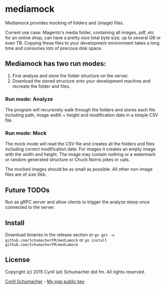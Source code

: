 # mediamock

Mediamock provides mocking of folders and (image) files.

Current use case: Magento's media folder, containing all images, pdf, etc
for an online shop, can have a pretty nice total byte size, up to several
GB or even TB. Copying these files to your development environment takes
a long time and consumes lots of precious disk space.

## Mediamock has two run modes:

1. First analyze and store the folder structure on the server.
2. Download the stored structure onto your development machine
and recreate the folder and files.

### Run mode: Analyze

The program will recursively walk through the folders and stores
each file including path, image width + height and modification 
date in a simple CSV file.

### Run mode: Mock

The mock mode will read the CSV file and creates all the folders and
files including correct modification date.
For images it creates an empty image with the width and height.
The image may contain nothing or a watermark or random generated structure
or Chuck Norris jokes or cats.

The mocked images should be as small as possible. All other non-image
files are of size 0kb.

## Future TODOs

Run as gRPC server and allow clients to trigger the analyze steop
once connected to the server.

## Install

Download binaries in the release section or 
`go get -u github.com/SchumacherFM/mediamock` or
`go install github.com/SchumacherFM/mediamock`

## License

Copyright (c) 2015 Cyrill (at) Schumacher dot fm. All rights reserved.

[Cyrill Schumacher](https://github.com/SchumacherFM) - [My pgp public key](http://www.schumacher.fm/cyrill.asc)
